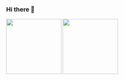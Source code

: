 ### Hi there 👋

<!--
**zhangjichengcc/zhangjichengcc** is a ✨ _special_ ✨ repository because its `README.md` (this file) appears on your GitHub profile.

Here are some ideas to get you started:

- 🔭 I’m currently working on ...
- 🌱 I’m currently learning ...
- 👯 I’m looking to collaborate on ...
- 🤔 I’m looking for help with ...
- 💬 Ask me about ...
- 📫 How to reach me: ...
- 😄 Pronouns: ...
- ⚡ Fun fact: ...
-->

<!-- [![ZhangJC's GitHub stats](https://github-readme-stats.vercel.app/api?username=zhangjichengcc&theme=vue&show_icons=true&count_private=true&hide=prs,contribs)](http://note.zhangjc.cn/)
[![Top Langs](https://github-readme-stats.vercel.app/api/top-langs/?username=anuraghazra&layout=compact)]() -->

<div>
  <a href="https://github.com/anuraghazra/github-readme-stats">
    <img align="left" height="150" src="https://github-readme-stats.vercel.app/api?username=zhangjichengcc&show_icons=true&count_private=true&hide=prs,contribs" />
  </a>
  <a href="https://github.com/anuraghazra/convoychat">
    <img align="left" height="150" src="https://github-readme-stats.vercel.app/api/top-langs/?username=anuraghazra&layout=compact" />
  </a>
</div>


